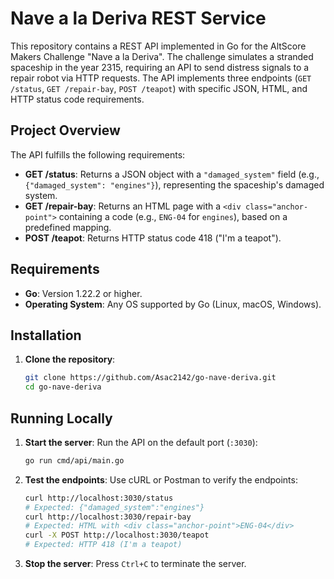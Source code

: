 # Nave a la Deriva REST Service

This repository contains a REST API implemented in Go for the AltScore Makers Challenge "Nave a la Deriva". The challenge simulates a stranded spaceship in the year 2315, requiring an API to send distress signals to a repair robot via HTTP requests. The API implements three endpoints (`GET /status`, `GET /repair-bay`, `POST /teapot`) with specific JSON, HTML, and HTTP status code requirements.

## Project Overview

The API fulfills the following requirements:
- **GET /status**: Returns a JSON object with a `"damaged_system"` field (e.g., `{"damaged_system": "engines"}`), representing the spaceship's damaged system.
- **GET /repair-bay**: Returns an HTML page with a `<div class="anchor-point">` containing a code (e.g., `ENG-04` for `engines`), based on a predefined mapping.
- **POST /teapot**: Returns HTTP status code 418 ("I'm a teapot").

## Requirements

- **Go**: Version 1.22.2 or higher.
- **Operating System**: Any OS supported by Go (Linux, macOS, Windows).

## Installation

1. **Clone the repository**:
   ```bash
   git clone https://github.com/Asac2142/go-nave-deriva.git
   cd go-nave-deriva
   ```

## Running Locally

1. **Start the server**:
   Run the API on the default port (`:3030`):
   ```bash
   go run cmd/api/main.go 
   ```

2. **Test the endpoints**:
   Use cURL or Postman to verify the endpoints:
   ```bash
   curl http://localhost:3030/status
   # Expected: {"damaged_system":"engines"}
   curl http://localhost:3030/repair-bay
   # Expected: HTML with <div class="anchor-point">ENG-04</div>
   curl -X POST http://localhost:3030/teapot
   # Expected: HTTP 418 (I'm a teapot)
   ```

3. **Stop the server**:
   Press `Ctrl+C` to terminate the server.
